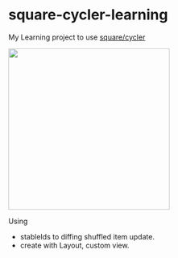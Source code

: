 # square-cycler-learning

My Learning project to use [square/cycler](https://github.com/square/cycler)

<img src="https://user-images.githubusercontent.com/236528/73611193-ac31d200-4622-11ea-8952-6401693767f3.png" width="320px">

Using

- stableIds to diffing shuffled item update.
- create with Layout, custom view.
